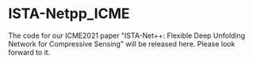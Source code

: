 # ISTA-Netpp_ICME
The code for our ICME2021 paper "ISTA-Net++: Flexible Deep Unfolding Network for Compressive Sensing" will be released here. Please look forward to it.
